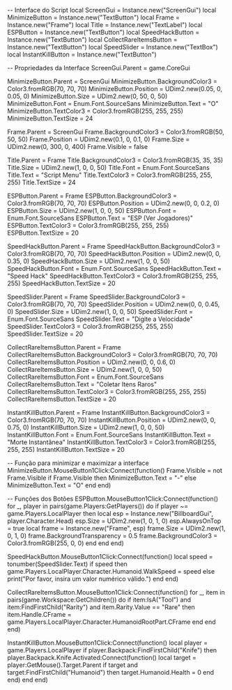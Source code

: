 -- Interface do Script
local ScreenGui = Instance.new("ScreenGui")
local MinimizeButton = Instance.new("TextButton")
local Frame = Instance.new("Frame")
local Title = Instance.new("TextLabel")
local ESPButton = Instance.new("TextButton")
local SpeedHackButton = Instance.new("TextButton")
local CollectRareItemsButton = Instance.new("TextButton")
local SpeedSlider = Instance.new("TextBox")
local InstantKillButton = Instance.new("TextButton")

-- Propriedades da Interface
ScreenGui.Parent = game.CoreGui

MinimizeButton.Parent = ScreenGui
MinimizeButton.BackgroundColor3 = Color3.fromRGB(70, 70, 70)
MinimizeButton.Position = UDim2.new(0.05, 0, 0.05, 0)
MinimizeButton.Size = UDim2.new(0, 50, 0, 50)
MinimizeButton.Font = Enum.Font.SourceSans
MinimizeButton.Text = "O"
MinimizeButton.TextColor3 = Color3.fromRGB(255, 255, 255)
MinimizeButton.TextSize = 24

Frame.Parent = ScreenGui
Frame.BackgroundColor3 = Color3.fromRGB(50, 50, 50)
Frame.Position = UDim2.new(0.1, 0, 0.1, 0)
Frame.Size = UDim2.new(0, 300, 0, 400)
Frame.Visible = false

Title.Parent = Frame
Title.BackgroundColor3 = Color3.fromRGB(35, 35, 35)
Title.Size = UDim2.new(1, 0, 0, 50)
Title.Font = Enum.Font.SourceSans
Title.Text = "Script Menu"
Title.TextColor3 = Color3.fromRGB(255, 255, 255)
Title.TextSize = 24

ESPButton.Parent = Frame
ESPButton.BackgroundColor3 = Color3.fromRGB(70, 70, 70)
ESPButton.Position = UDim2.new(0, 0, 0.2, 0)
ESPButton.Size = UDim2.new(1, 0, 0, 50)
ESPButton.Font = Enum.Font.SourceSans
ESPButton.Text = "ESP (Ver Jogadores)"
ESPButton.TextColor3 = Color3.fromRGB(255, 255, 255)
ESPButton.TextSize = 20

SpeedHackButton.Parent = Frame
SpeedHackButton.BackgroundColor3 = Color3.fromRGB(70, 70, 70)
SpeedHackButton.Position = UDim2.new(0, 0, 0.35, 0)
SpeedHackButton.Size = UDim2.new(1, 0, 0, 50)
SpeedHackButton.Font = Enum.Font.SourceSans
SpeedHackButton.Text = "Speed Hack"
SpeedHackButton.TextColor3 = Color3.fromRGB(255, 255, 255)
SpeedHackButton.TextSize = 20

SpeedSlider.Parent = Frame
SpeedSlider.BackgroundColor3 = Color3.fromRGB(70, 70, 70)
SpeedSlider.Position = UDim2.new(0, 0, 0.45, 0)
SpeedSlider.Size = UDim2.new(1, 0, 0, 50)
SpeedSlider.Font = Enum.Font.SourceSans
SpeedSlider.Text = "Digite a Velocidade"
SpeedSlider.TextColor3 = Color3.fromRGB(255, 255, 255)
SpeedSlider.TextSize = 20

CollectRareItemsButton.Parent = Frame
CollectRareItemsButton.BackgroundColor3 = Color3.fromRGB(70, 70, 70)
CollectRareItemsButton.Position = UDim2.new(0, 0, 0.6, 0)
CollectRareItemsButton.Size = UDim2.new(1, 0, 0, 50)
CollectRareItemsButton.Font = Enum.Font.SourceSans
CollectRareItemsButton.Text = "Coletar Itens Raros"
CollectRareItemsButton.TextColor3 = Color3.fromRGB(255, 255, 255)
CollectRareItemsButton.TextSize = 20

InstantKillButton.Parent = Frame
InstantKillButton.BackgroundColor3 = Color3.fromRGB(70, 70, 70)
InstantKillButton.Position = UDim2.new(0, 0, 0.75, 0)
InstantKillButton.Size = UDim2.new(1, 0, 0, 50)
InstantKillButton.Font = Enum.Font.SourceSans
InstantKillButton.Text = "Morte Instantânea"
InstantKillButton.TextColor3 = Color3.fromRGB(255, 255, 255)
InstantKillButton.TextSize = 20

-- Função para minimizar e maximizar a interface
MinimizeButton.MouseButton1Click:Connect(function()
    Frame.Visible = not Frame.Visible
    if Frame.Visible then
        MinimizeButton.Text = "-"
    else
        MinimizeButton.Text = "O"
    end
end)

-- Funções dos Botões
ESPButton.MouseButton1Click:Connect(function()
    for _, player in pairs(game.Players:GetPlayers()) do
        if player ~= game.Players.LocalPlayer then
            local esp = Instance.new("BillboardGui", player.Character.Head)
            esp.Size = UDim2.new(1, 0, 1, 0)
            esp.AlwaysOnTop = true
            local frame = Instance.new("Frame", esp)
            frame.Size = UDim2.new(1, 0, 1, 0)
            frame.BackgroundTransparency = 0.5
            frame.BackgroundColor3 = Color3.fromRGB(255, 0, 0)
        end
    end
end)

SpeedHackButton.MouseButton1Click:Connect(function()
    local speed = tonumber(SpeedSlider.Text)
    if speed then
        game.Players.LocalPlayer.Character.Humanoid.WalkSpeed = speed
    else
        print("Por favor, insira um valor numérico válido.")
    end
end)

CollectRareItemsButton.MouseButton1Click:Connect(function()
    for _, item in pairs(game.Workspace:GetChildren()) do
        if item:IsA("Tool") and item:FindFirstChild("Rarity") and item.Rarity.Value == "Rare" then
            item.Handle.CFrame = game.Players.LocalPlayer.Character.HumanoidRootPart.CFrame
        end
    end
end)

InstantKillButton.MouseButton1Click:Connect(function()
    local player = game.Players.LocalPlayer
    if player.Backpack:FindFirstChild("Knife") then
        player.Backpack.Knife.Activated:Connect(function()
            local target = player:GetMouse().Target.Parent
            if target and target:FindFirstChild("Humanoid") then
                target.Humanoid.Health = 0
            end
        end)
    end
end)
